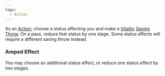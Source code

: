 ```yaml
---  
tags:  
  - Action  
---  
```

As an [Action](./Action.md), choose a status affecting you and make a [Vitality](./Vitality.md) [Saving Throw](./Saving%20Throw.md). On a pass, reduce that status by one stage. Some status effects will require a different saving throw instead.  
  
### Amped Effect  
You may choose an additional status effect, or reduce one status effect by two stages.